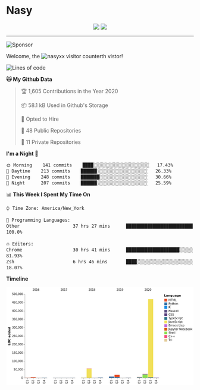 # Nasy

<p align="center">
<img height="200" src="https://github-readme-stats.vercel.app/api?username=nasyxx&count_private=true&show_icons=true&theme=dracula&include_all_commits=true"/>
<img height="200" src="https://github-readme-stats.vercel.app/api/top-langs/?username=nasyxx&theme=dracula&hide=html,jupyter+notebook&count_private=true&show_icons=true"/>
</p>
  
----------------

![Sponsor](https://img.shields.io/static/v1.svg?label=Sponsor&message=%E2%9D%A4&logo=GitHub&style=flat&color=pink)
 
Welcome, the ![nasyxx visitor counter](https://count.getloli.com/get/@nasyxx?theme=rule34)th vistor!
 
<!--START_SECTION:waka-->
![Lines of code](https://img.shields.io/badge/From%20Hello%20World%20I%27ve%20Written-18.3%20million%20lines%20of%20code-blue)

**🐱 My Github Data** 

> 🏆 1,605 Contributions in the Year 2020
 > 
> 📦 58.1 kB Used in Github's Storage 
 > 
> 💼 Opted to Hire
 > 
> 📜 48 Public Repositories
 > 
> 🔑 11 Private Repositories 

**I'm a Night 🦉** 

```text
🌞 Morning    141 commits    ████░░░░░░░░░░░░░░░░░░░░░   17.43% 
🌆 Daytime    213 commits    ██████░░░░░░░░░░░░░░░░░░░   26.33% 
🌃 Evening    248 commits    ███████░░░░░░░░░░░░░░░░░░   30.66% 
🌙 Night      207 commits    ██████░░░░░░░░░░░░░░░░░░░   25.59%

```


📊 **This Week I Spent My Time On** 

```text
⌚︎ Time Zone: America/New_York

💬 Programming Languages: 
Other                    37 hrs 27 mins      █████████████████████████   100.0%

🔥 Editors: 
Chrome                   30 hrs 41 mins      ████████████████████░░░░░   81.93% 
Zsh                      6 hrs 46 mins       ████░░░░░░░░░░░░░░░░░░░░░   18.07%

```

**Timeline**

![Chart not found](https://github.com/nasyxx/nasyxx/blob/master/charts/bar_graph.png) 


<!--END_SECTION:waka-->

<!-- ![visitors](https://visitor-badge.laobi.icu/badge?page_id=nasyxx.nasyxx) -->
